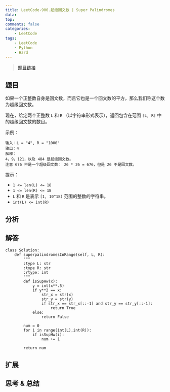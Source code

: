 ```yaml
---
title: LeetCode-906.超级回文数 | Super Palindromes
data: 
top: 
comments: false
categories:
    - LeetCode
tags:
    - LeetCode
    - Python
    - Hard
---
```


> [题目链接](https://leetcode-cn.com/contest/weekly-contest-102/problems/super-palindromes/)

## 题目
如果一个正整数自身是回文数，而且它也是一个回文数的平方，那么我们称这个数为超级回文数。

现在，给定两个正整数 `L` 和 `R` （以字符串形式表示），返回包含在范围 `[L, R]` 中的超级回文数的数目。

示例：

```
输入：L = "4", R = "1000"
输出：4
解释：
4，9，121，以及 484 是超级回文数。
注意 676 不是一个超级回文数： 26 * 26 = 676，但是 26 不是回文数。
```

提示：

* `1 <= len(L) <= 18`
* `1 <= len(R) <= 18`
* `L` 和 `R` 是表示 `[1, 10^18)` 范围的整数的字符串。
* `int(L) <= int(R)`


## 分析

## 解答

```
class Solution:
    def superpalindromesInRange(self, L, R):
        """
        :type L: str
        :type R: str
        :rtype: int
        """
        def isSupHw(x):
            y = int(x**.5)
            if y**2 == x:
                str_x = str(x)
                str_y = str(y)
                if str_x == str_x[::-1] and str_y == str_y[::-1]:
                    return True
            else:
                return False

        num = 0
        for i in range(int(L),int(R)):
            if isSupHw(i):
                num += 1
    
        return num
```

## 扩展

## 思考 & 总结